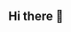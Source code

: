 ## Hi there 👋

<!--
**ahmed-on-github/ahmed-on-github** is a ✨ _special_ ✨ repository because its `README.md` (this file) appears on your GitHub profile.

Here are some ideas to get you started:

- 🔭 I’m currently working on ## Embedded Systems on Stm32f103c8t6 MCU
- 🌱 I’m currently learning ## Linux System Programming
- 👯 I’m looking to collaborate on ...
- 🤔 I’m looking for help with ...
- 💬 Ask me about ...
- 📫 How to reach me: ahmdebrahem15@gmail.com
- ⚡ Fun fact: ...
-->
